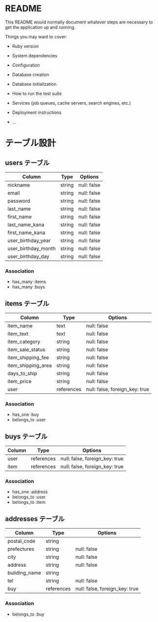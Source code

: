# README

This README would normally document whatever steps are necessary to get the
application up and running.

Things you may want to cover:

* Ruby version

* System dependencies

* Configuration

* Database creation

* Database initialization

* How to run the test suite

* Services (job queues, cache servers, search engines, etc.)

* Deployment instructions

* ...

# テーブル設計

## users テーブル

| Column              | Type   | Options     |
| ------------------- | ------ | ----------- |
| nickname            | string | null: false |
| email               | string | null: false |
| password            | string | null: false |
| last_name           | string | null: false |
| first_name          | string | null: false |
| last_name_kana      | string | null: false |
| first_name_kana     | string | null: false |
| user_birthday_year  | string | null: false |
| user_birthday_month | string | null: false |
| user_birthday_day   | string | null: false |

### Association

- has_many :items
- has_many :buys

## items テーブル

| Column               | Type       | Options     |
| -------------------- | -----------| ----------- |
| item_name            | text       | null: false |
| item_text            | text       | null: false |
| item_category        | string     | null: false |
| item_sale_status     | string     | null: false |
| item_shipping_fee    | string     | null: false |
| item_shipping_area   | string     | null: false |
| days_to_ship         | string     | null: false |
| item_price           | string     | null: false |
| user                 | references | null: false, foreign_key: true |


### Association

- has_one :buy
- belongs_to :user


## buys テーブル

| Column | Type       | Options                        |
| ------ | ---------- | ------------------------------ |
| user   | references | null: false, foreign_key: true |
| item   | references | null: false, foreign_key: true |

### Association

- has_one :address
- belongs_to :user
- belongs_to :item

## addresses テーブル

| Column        | Type       | Options                        |
| ------------- | ---------- | ------------------------------ |
| postal_code   | string     |                                |
| prefectures   | string     | null: false                    |
| city          | string     | null: false                    |
| address       | string     | null: false                    |
| buliding_name | string     |                                |
| tel           | string     | null: false                    |
| buy           | references | null: false, foreign_key: true |

### Association

- belongs_to :buy